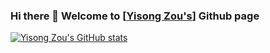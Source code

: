 ### Hi there 👋 Welcome to [[Yisong Zou's](https://www.linkedin.com/in/yisong-eason-zou-152858122/)] Github page

<!--
**YisongZou/YisongZou** is a ✨ _special_ ✨ repository because its `README.md` (this file) appears on your GitHub profile.

Here are some ideas to get you started:

- 🔭 I’m currently working on ...
- 🌱 I’m currently learning ...
- 👯 I’m looking to collaborate on ...
- 🤔 I’m looking for help with ...
- 💬 Ask me about ...
- 📫 How to reach me: ...
- 😄 Pronouns: ...
- ⚡ Fun fact: ...
-->
[![Yisong Zou's GitHub stats](https://github-readme-stats.vercel.app/api?username=yisongzou)](https://github.com/anuraghazra/github-readme-stats&count_private=true)
